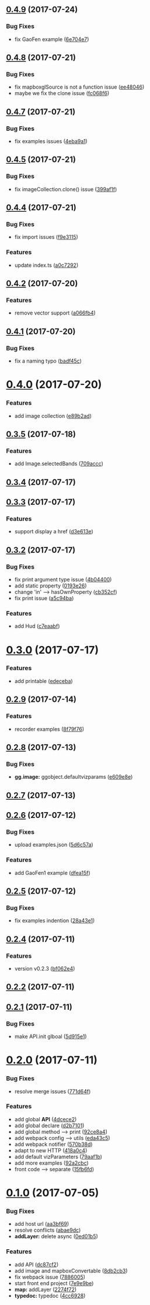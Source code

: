 <a name="0.4.9"></a>
## [0.4.9](http://git.azure.gagogroup.cn/sakura/engine-api/compare/0.4.8...0.4.9) (2017-07-24)


### Bug Fixes

* fix GaoFen example ([6e704e7](http://git.azure.gagogroup.cn/sakura/engine-api/commits/6e704e7))



<a name="0.4.8"></a>
## [0.4.8](http://git.azure.gagogroup.cn/sakura/engine-api/compare/0.4.7...0.4.8) (2017-07-21)


### Bug Fixes

* fix mapboxglSource is not a function issue ([ee48046](http://git.azure.gagogroup.cn/sakura/engine-api/commits/ee48046))
* maybe we fix the clone issue ([fc068f6](http://git.azure.gagogroup.cn/sakura/engine-api/commits/fc068f6))



<a name="0.4.7"></a>
## [0.4.7](http://git.azure.gagogroup.cn/sakura/engine-api/compare/0.4.5...0.4.7) (2017-07-21)


### Bug Fixes

* fix examples issues ([4eba9a1](http://git.azure.gagogroup.cn/sakura/engine-api/commits/4eba9a1))



<a name="0.4.5"></a>
## [0.4.5](http://git.azure.gagogroup.cn/sakura/engine-api/compare/0.4.4...0.4.5) (2017-07-21)


### Bug Fixes

* fix imageCollection.clone() issue ([399af1f](http://git.azure.gagogroup.cn/sakura/engine-api/commits/399af1f))



<a name="0.4.4"></a>
## [0.4.4](http://git.azure.gagogroup.cn/sakura/engine-api/compare/0.4.2...0.4.4) (2017-07-21)


### Bug Fixes

* fix import issues ([f9e3115](http://git.azure.gagogroup.cn/sakura/engine-api/commits/f9e3115))


### Features

* update index.ts ([a0c7292](http://git.azure.gagogroup.cn/sakura/engine-api/commits/a0c7292))



<a name="0.4.2"></a>
## [0.4.2](http://git.azure.gagogroup.cn/sakura/engine-api/compare/0.4.1...0.4.2) (2017-07-20)


### Features

* remove vector support ([a066fb4](http://git.azure.gagogroup.cn/sakura/engine-api/commits/a066fb4))



<a name="0.4.1"></a>
## [0.4.1](http://git.azure.gagogroup.cn/sakura/engine-api/compare/0.4.0...0.4.1) (2017-07-20)


### Bug Fixes

* fix a naming typo ([badf45c](http://git.azure.gagogroup.cn/sakura/engine-api/commits/badf45c))



<a name="0.4.0"></a>
# [0.4.0](http://git.azure.gagogroup.cn/sakura/engine-api/compare/0.3.5...0.4.0) (2017-07-20)


### Features

* add image collection ([e89b2ad](http://git.azure.gagogroup.cn/sakura/engine-api/commits/e89b2ad))



<a name="0.3.5"></a>
## [0.3.5](http://git.azure.gagogroup.cn/sakura/engine-api/compare/0.3.4...0.3.5) (2017-07-18)


### Features

* add Image.selectedBands ([709accc](http://git.azure.gagogroup.cn/sakura/engine-api/commits/709accc))



<a name="0.3.4"></a>
## [0.3.4](http://git.azure.gagogroup.cn/sakura/engine-api/compare/0.3.3...0.3.4) (2017-07-17)



<a name="0.3.3"></a>
## [0.3.3](http://git.azure.gagogroup.cn/sakura/engine-api/compare/0.3.2...0.3.3) (2017-07-17)


### Features

* support display a href ([d3e613e](http://git.azure.gagogroup.cn/sakura/engine-api/commits/d3e613e))



<a name="0.3.2"></a>
## [0.3.2](http://git.azure.gagogroup.cn/sakura/engine-api/compare/0.3.0...0.3.2) (2017-07-17)


### Bug Fixes

* fix print argument type issue ([4b04400](http://git.azure.gagogroup.cn/sakura/engine-api/commits/4b04400))
* add static property ([0193e26](http://git.azure.gagogroup.cn/sakura/engine-api/commits/0193e26))
* change 'in' --> hasOwnProperty ([cb352cf](http://git.azure.gagogroup.cn/sakura/engine-api/commits/cb352cf))
* fix print issue ([a5c94ba](http://git.azure.gagogroup.cn/sakura/engine-api/commits/a5c94ba))


### Features

* add Hud ([c7eaabf](http://git.azure.gagogroup.cn/sakura/engine-api/commits/c7eaabf))



<a name="0.3.0"></a>
# [0.3.0](http://git.azure.gagogroup.cn/sakura/engine-api/compare/0.2.9...0.3.0) (2017-07-17)


### Features

* add printable ([edeceba](http://git.azure.gagogroup.cn/sakura/engine-api/commits/edeceba))



<a name="0.2.9"></a>
## [0.2.9](http://git.azure.gagogroup.cn/sakura/engine-api/compare/0.2.8...0.2.9) (2017-07-14)


### Features

* recorder examples ([8f79f76](http://git.azure.gagogroup.cn/sakura/engine-api/commits/8f79f76))



<a name="0.2.8"></a>
## [0.2.8](http://git.azure.gagogroup.cn/sakura/engine-api/compare/0.2.7...0.2.8) (2017-07-13)


### Bug Fixes

* **gg.image:** ggobject.defaultvizparams ([e609e8e](http://git.azure.gagogroup.cn/sakura/engine-api/commits/e609e8e))



<a name="0.2.7"></a>
## [0.2.7](http://git.azure.gagogroup.cn/sakura/engine-api/compare/0.2.6...0.2.7) (2017-07-13)



<a name="0.2.6"></a>
## [0.2.6](http://git.azure.gagogroup.cn/sakura/engine-api/compare/0.2.5...0.2.6) (2017-07-12)


### Bug Fixes

* upload examples.json ([5d6c57a](http://git.azure.gagogroup.cn/sakura/engine-api/commits/5d6c57a))


### Features

* add GaoFen1 example ([dfea15f](http://git.azure.gagogroup.cn/sakura/engine-api/commits/dfea15f))



<a name="0.2.5"></a>
## [0.2.5](http://git.azure.gagogroup.cn/sakura/engine-api/compare/0.2.4...0.2.5) (2017-07-12)


### Bug Fixes

* fix examples indention ([28a43e1](http://git.azure.gagogroup.cn/sakura/engine-api/commits/28a43e1))



<a name="0.2.4"></a>
## [0.2.4](http://git.azure.gagogroup.cn/sakura/engine-api/compare/0.2.2...0.2.4) (2017-07-11)


### Features

* version v0.2.3 ([bf062e4](http://git.azure.gagogroup.cn/sakura/engine-api/commits/bf062e4))



<a name="0.2.2"></a>
## [0.2.2](http://git.azure.gagogroup.cn/sakura/engine-api/compare/0.2.1...0.2.2) (2017-07-11)



<a name="0.2.1"></a>
## [0.2.1](http://git.azure.gagogroup.cn/sakura/engine-api/compare/0.2.0...0.2.1) (2017-07-11)


### Bug Fixes

* make API.init glboal ([5d915e1](http://git.azure.gagogroup.cn/sakura/engine-api/commits/5d915e1))



<a name="0.2.0"></a>
# [0.2.0](http://git.azure.gagogroup.cn/sakura/engine-api/compare/0.1.0...0.2.0) (2017-07-11)


### Bug Fixes

* resolve merge issues ([771d64f](http://git.azure.gagogroup.cn/sakura/engine-api/commits/771d64f))


### Features

* add global __API__ ([4dcece2](http://git.azure.gagogroup.cn/sakura/engine-api/commits/4dcece2))
* add global declare ([d2b7101](http://git.azure.gagogroup.cn/sakura/engine-api/commits/d2b7101))
* add global method --> print ([92ce8a4](http://git.azure.gagogroup.cn/sakura/engine-api/commits/92ce8a4))
* add webpack config --> utils ([eda43c5](http://git.azure.gagogroup.cn/sakura/engine-api/commits/eda43c5))
* add webpack notifier ([570b38d](http://git.azure.gagogroup.cn/sakura/engine-api/commits/570b38d))
* adapt to new HTTP ([418a0c4](http://git.azure.gagogroup.cn/sakura/engine-api/commits/418a0c4))
* add default vizParameters ([79aaf1b](http://git.azure.gagogroup.cn/sakura/engine-api/commits/79aaf1b))
* add more examples ([92a2cbc](http://git.azure.gagogroup.cn/sakura/engine-api/commits/92a2cbc))
* front code --> separate ([15fb6fd](http://git.azure.gagogroup.cn/sakura/engine-api/commits/15fb6fd))



<a name="0.1.0"></a>
# [0.1.0](http://git.azure.gagogroup.cn/sakura/engine-api/compare/7e9e9be...0.1.0) (2017-07-05)


### Bug Fixes

* add host url ([aa3bf69](http://git.azure.gagogroup.cn/sakura/engine-api/commits/aa3bf69))
* resolve conflicts ([abae9dc](http://git.azure.gagogroup.cn/sakura/engine-api/commits/abae9dc))
* **addLayer:** delete async ([0ed01b5](http://git.azure.gagogroup.cn/sakura/engine-api/commits/0ed01b5))


### Features

* add API ([dc87cf2](http://git.azure.gagogroup.cn/sakura/engine-api/commits/dc87cf2))
* add image and mapboxConvertable ([8db2cb3](http://git.azure.gagogroup.cn/sakura/engine-api/commits/8db2cb3))
* fix webpack issue ([7886005](http://git.azure.gagogroup.cn/sakura/engine-api/commits/7886005))
* start front end project ([7e9e9be](http://git.azure.gagogroup.cn/sakura/engine-api/commits/7e9e9be))
* **map:** addLayer ([2274f72](http://git.azure.gagogroup.cn/sakura/engine-api/commits/2274f72))
* **typedoc:** typedoc ([4cc6928](http://git.azure.gagogroup.cn/sakura/engine-api/commits/4cc6928))



